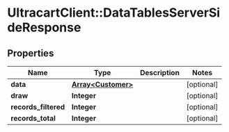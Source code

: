 # UltracartClient::DataTablesServerSideResponse

## Properties
Name | Type | Description | Notes
------------ | ------------- | ------------- | -------------
**data** | [**Array&lt;Customer&gt;**](Customer.md) |  | [optional] 
**draw** | **Integer** |  | [optional] 
**records_filtered** | **Integer** |  | [optional] 
**records_total** | **Integer** |  | [optional] 


